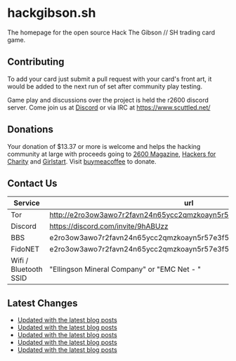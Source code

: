 # hackgibson.sh
The homepage for the open source Hack The Gibson // SH trading card game.


## Contributing

To add your card just submit a pull request with your card's front art, it would be added to the next run of set after community play testing.

Game play and discussions over the project is held the r2600 discord server. Come join us at [Discord](https://discord.com/invite/9hABUzz) or via IRC at https://www.scuttled.net/


## Donations

Your donation of $13.37 or more is welcome and helps the hacking community at large with proceeds going to [2600 Magazine](https://2600.com/), [Hackers for Charity](https://hackersforcharity.org) and [Girlstart](https://girlstart.org).  Visit [buymeacoffee](https://www.buymeacoffee.com/hackgibson.sh) to donate.


## Contact Us

Service | url
-|-
Tor | http://e2ro3ow3awo7r2favn24n65ycc2qmzkoayn5r57e3f56nvjwdcgg32ad.onion
Discord | https://discord.com/invite/9hABUzz
BBS | e2ro3ow3awo7r2favn24n65ycc2qmzkoayn5r57e3f56nvjwdcgg32ad.onion:23
FidoNET | e2ro3ow3awo7r2favn24n65ycc2qmzkoayn5r57e3f56nvjwdcgg32ad.onion:24554
Wifi / Bluetooth SSID | "Ellingson Mineral Company" or "EMC Net - <fidonet address>"

## Latest Changes
<!-- BLOG-POST-LIST:START -->
- [Updated with the latest blog posts](https://github.com/DFW2600/hackgibson.sh/commit/ea3c61138177eae0bee113a16caae4d9109d78d5)
- [Updated with the latest blog posts](https://github.com/DFW2600/hackgibson.sh/commit/aa129b34532050c514ea070eea8a8a19bf0ec36b)
- [Updated with the latest blog posts](https://github.com/DFW2600/hackgibson.sh/commit/39d34ee78cc5a50222e440c174c965539a656c56)
- [Updated with the latest blog posts](https://github.com/DFW2600/hackgibson.sh/commit/490d125e89aecfbde8783dcc94b8f9d97ab94397)
- [Updated with the latest blog posts](https://github.com/DFW2600/hackgibson.sh/commit/b4bace0b73dc6411ce5db2f41ed7b149a0694b4f)
<!-- BLOG-POST-LIST:END -->
